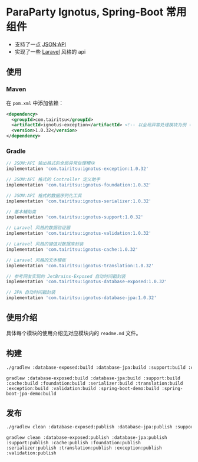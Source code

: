 # ParaParty Ignotus, Spring-Boot 常用组件

- 支持了一点 [JSON:API](https://jsonapi.org/)
- 实现了一些 [Laravel](https://laravel.com/) 风格的 api

## 使用

### Maven
在 `pom.xml` 中添加依赖：
```xml
<dependency>
  <groupId>com.tairitsu</groupId>
  <artifactId>ignotus-exception</artifactId> <!-- 以全局异常处理模块为例 -->
  <version>1.0.32</version>
</dependency>
```

### Gradle
```groovy
// JSON:API 输出格式的全局异常处理模块
implementation 'com.tairitsu:ignotus-exception:1.0.32'

// JSON:API 格式的 Controller 定义助手
implementation 'com.tairitsu:ignotus-foundation:1.0.32'

// JSON:API 格式的数据序列化工具
implementation 'com.tairitsu:ignotus-serializer:1.0.32'

// 基本辅助类
implementation 'com.tairitsu:ignotus-support:1.0.32'

// Laravel 风格的数据验证器
implementation 'com.tairitsu:ignotus-validation:1.0.32'

// Laravel 风格的键值对数据库封装
implementation 'com.tairitsu:ignotus-cache:1.0.32'

// Laravel 风格的文本模板
implementation 'com.tairitsu:ignotus-translation:1.0.32'

// 参考网友实现的 JetBrains-Exposed 自动时间戳封装
implementation 'com.tairitsu:ignotus-database-exposed:1.0.32'

// JPA 自动时间戳封装
implementation 'com.tairitsu:ignotus-database-jpa:1.0.32'
```

## 使用介绍

具体每个模块的使用介绍见对应模块内的 `readme.md` 文件。

## 构建
```bash
./gradlew :database-exposed:build :database-jpa:build :support:build :cache:build :foundation:build :serializer:build :translation:build :exception:build :validation:build :spring-boot-demo:build :spring-boot-jpa-demo:build
```

```
gradlew :database-exposed:build :database-jpa:build :support:build :cache:build :foundation:build :serializer:build :translation:build :exception:build :validation:build :spring-boot-demo:build :spring-boot-jpa-demo:build
```

## 发布
```bash
./gradlew clean :database-exposed:publish :database-jpa:publish :support:publish :cache:publish :foundation:publish :serializer:publish :translation:publish :exception:publish :validation:publish
```

```
gradlew clean :database-exposed:publish :database-jpa:publish :support:publish :cache:publish :foundation:publish :serializer:publish :translation:publish :exception:publish :validation:publish
```
